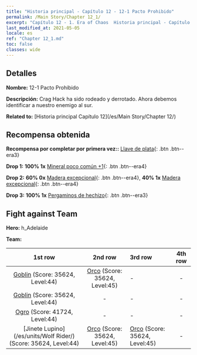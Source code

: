 ```yaml
---
title: "Historia principal - Capítulo 12 - 12-1 Pacto Prohibido"
permalink: /Main Story/Chapter 12_1/
excerpt: "Capítulo 12 - 1. Era of Chaos  Historia principal - Capítulo 12_1. 12-1 Pacto Prohibido"
last_modified_at: 2021-05-05
locale: es
ref: "Chapter 12_1.md"
toc: false
classes: wide
---
```


## Detalles

 **Nombre:** 12-1 Pacto Prohibido

 **Descripción:** Crag Hack ha sido rodeado y derrotado. Ahora debemos identificar a nuestro enemigo al sur.

 **Related to:** [Historia principal Capítulo 12](/es/Main Story/Chapter 12/)

## Recompensa obtenida

 **Recompensa por completar por primera vez::** [Llave de plata](/ItemsES/con_693/){: .btn .btn--era3}

 **Drop 1:** **100% 1x** [Mineral poco común +1](/ItemsES/mat_40/){: .btn .btn--era4}

 **Drop 2:** **60% 0x** [Madera excepcional](/ItemsES/mat_34/){: .btn .btn--era4}, **40% 1x** [Madera excepcional](/ItemsES/mat_34/){: .btn .btn--era4}

 **Drop 3:** **100% 1x** [Pergaminos de hechizo](/ItemsES/con_694/){: .btn .btn--era3}


## Fight against Team
 **Hero:** h_Adelaide

 **Team:**


  | 1st row | 2nd row | 3rd row | 4th row |
  |:----:|:----:|:----|:----:|
  | [Goblin](/es/units/Goblin/) (Score: 35624, Level:44)  | [Orco](/es/units/Orc/) (Score: 35624, Level:45)  | - | - |
  | [Goblin](/es/units/Goblin/) (Score: 35624, Level:44)  | - | - | - |
  | [Ogro](/es/units/Ogre/) (Score: 41724, Level:44)  | - | - | - |
  | [Jinete Lupino](/es/units/Wolf Rider/) (Score: 35624, Level:44)  | [Orco](/es/units/Orc/) (Score: 35624, Level:45)  | [Orco](/es/units/Orc/) (Score: 35624, Level:45)  | - |


